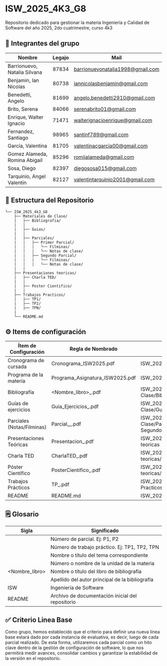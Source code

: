 # ISW_2025_4K3_G8
Repositorio dedicado para gestionar la materia Ingeniería y Calidad de Software del año 2025, 2do cuatrimestre, curso 4k3

## 👥 Integrantes del grupo
| Nombre | Legajo | Mail
| ------------ | ------------ | ------------ |  
| Barrionuevo, Natalia Silvana | 87834 | barrionuevonatalia1998@gmail.com |
| Benjamin, Ian Nicolas | 80738 | iannicolasbenjamin@gmail.com |
| Benedetti, Angelo | 81699 | angelo.benedetti2910@gmail.com |
| Brito, Serena | 84066 | serenabrito01@gmail.com |
| Enrique, Walter Ignacio | 71471 | walterignacioenrique@gmail.com |
| Fernandez, Santiago | 98965 | santinf789@gmail.com |
| García, Valentina | 81705 | valentinacgarcia00@gmail.com |
| Gomez Alameda, Romina Abigail | 85296 | romiialameda@gmail.com |
| Sosa, Diego | 82397 | diegososa015@gmail.com |
| Tarquinio, Angel Valentín | 82127 | valentintarquinio2001@gmail.com |

## 📝 Estructura del Repositorio
```
└── ISW_2025_4k3_G8
    ├── Materiales de Clase/                                                 
    |   ├── Bibliografia/
    |   |                                                       
    |   ├── Guias/                                                  
    |   |
    |   ├── Parciales/
    |   |   ├── Primer Parcial/
    |   |   |   └── Filminas/
    |   |   |   └── Notas de clase/
    |   |   ├── Segundo Parcial/
    |   |   |   └── Filminas/
    |   |   |   └── Notas de clase/
    |   |
    ├── Presentaciones teoricas/
    |   ├── Charla TED/
    |   |
    |   ├── Poster Cientifico/
    |   |
    ├── Trabajos Practicos/
    |   ├── TP1/
    |   ├── TP2/
    |   ├── TPN/
    |
    └── README.md
```
## ⚙ Items de configuración
| Ítem de Configuración      | Regla de Nombrado                 | Ubicación Física                                                                  |
| -------------------------- | --------------------------------- | --------------------------------------------------------------------------------- |
| Cronograma de cursada      | Cronograma\_ISW2025.pdf           | ISW\_2025\_4k3\_G8/                                                               |
| Programa de la materia     | Programa\_Asignatura\_ISW2025.pdf | ISW\_2025\_4k3\_G8/                                                               |
| Bibliografía               | <Nombre_libro>_<Autor>.pdf        | ISW\_2025\_4k3\_G8/Materiales de Clase/Bibliografia                               |
| Guías de ejercicios        | Guia\_Ejercicios\_<Unidad>.pdf    | ISW\_2025\_4k3\_G8/Materiales de Clase/Guias                                      |
| Parciales (Notas/Filminas) | Parcial\_<Px>\_<Tema>.pdf         | ISW\_2025\_4k3\_G8/Materiales de Clase/Parciales/Primer Parcial ó Segundo Parcial |
| Presentaciones Teóricas    | Presentacion\_<Tema>.pdf          | ISW\_2025\_4k3\_G8/Presentaciones teoricas                                        |
| Charla TED                 | CharlaTED\_<Tema>.pdf             | ISW\_2025\_4k3\_G8/Presentaciones teoricas/Charla TED                             |
| Póster Científico          | PosterCientifico\_<Tema>.pdf      | ISW\_2025\_4k3\_G8/Presentaciones teoricas/Poster Cientifico                      |
| Trabajos Prácticos         | TP<x>\_<Tema>.pdf                 | ISW\_2025\_4k3\_G8/Trabajos Practicos/TPx                                         |
| README                     | README.md                         | ISW\_2025\_4k3\_G8/                                                               |

## 🗒️ Glosario
| Sigla               | Significado                                      |
| ------------------- | ------------------------------------------------ |
| <Px>                | Número de parcial. Ej: P1, P2                    |
| <TPx>               | Número de trabajo práctico. Ej: TP1, TP2, TPN    |
| <Tema>              | Nombre o título del tema correspondiente         |
| <Unidad>            | Número o nombre de la unidad de la materia       |
| \<Nombre\_libro>    | Nombre o título del libro de bibliografía        |
| <Autor>             | Apellido del autor principal de la bibliografía  |
| ISW                 | Ingeniería de Software                           |
| README              | Archivo de documentación inicial del repositorio |


## ✅ Criterio Linea Base
Como grupo, hemos establecido que el criterio para definir una nueva línea base estará dado por cada instancia de evaluativa, es decir, luego de cada parcial realizado. De esta forma, utilizaremos cada parcial como un hito clave dentro de la gestión de configuración de software, lo que nos permitirá medir avances, consolidar cambios y garantizar la estabilidad de la versión en el repositorio.

